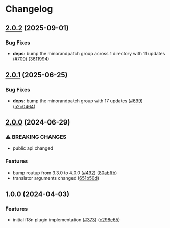 # Changelog

## [2.0.2](https://github.com/routup/plugins/compare/i18n-v2.0.1...i18n-v2.0.2) (2025-09-01)


### Bug Fixes

* **deps:** bump the minorandpatch group across 1 directory with 11 updates ([#709](https://github.com/routup/plugins/issues/709)) ([3611994](https://github.com/routup/plugins/commit/361199428ec05ccea05f5a4da5e0615e5d933bdf))

## [2.0.1](https://github.com/routup/plugins/compare/i18n-v2.0.0...i18n-v2.0.1) (2025-06-25)


### Bug Fixes

* **deps:** bump the minorandpatch group with 17 updates ([#699](https://github.com/routup/plugins/issues/699)) ([a2c0464](https://github.com/routup/plugins/commit/a2c046409faa89f3611f10b59369770c8ac6209f))

## [2.0.0](https://github.com/routup/plugins/compare/i18n-v1.0.0...i18n-v2.0.0) (2024-06-29)


### ⚠ BREAKING CHANGES

* public api changed

### Features

* bump routup from 3.3.0 to 4.0.0 ([#492](https://github.com/routup/plugins/issues/492)) ([80abffb](https://github.com/routup/plugins/commit/80abffb9aeb2a55bcc54e9b8a0598527fc7e6d02))
* translator arguments changed ([651b50d](https://github.com/routup/plugins/commit/651b50d6900309e029aa9b4dc0473702bdb8f494))

## 1.0.0 (2024-04-03)


### Features

* initial i18n plugin implementation ([#373](https://github.com/routup/plugins/issues/373)) ([c298e65](https://github.com/routup/plugins/commit/c298e65669c3c4aed0fe417690c6552e68f6f963))
